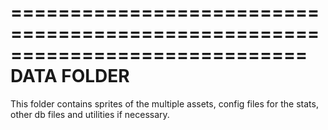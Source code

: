 =============================================================================
                                DATA FOLDER
=============================================================================

This folder contains sprites of the multiple assets,
config files for the stats,
other db files and utilities if necessary.
